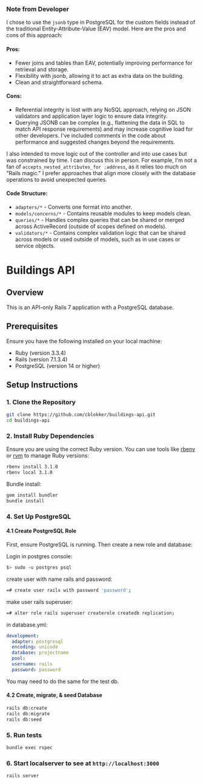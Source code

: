 ### Note from Developer

I chose to use the `jsonb` type in PostgreSQL for the custom fields instead of the traditional Entity-Attribute-Value (EAV) model. Here are the pros and cons of this approach:

#### Pros:
- Fewer joins and tables than EAV, potentially improving performance for retrieval and storage.
- Flexibility with jsonb, allowing it to act as extra data on the building.
- Clean and straightforward schema.
#### Cons:
- Referential integrity is lost with any NoSQL approach, relying on JSON validators and application layer logic to ensure data integrity.
- Querying JSONB can be complex (e.g., flattening the data in SQL to match API response requirements) and may increase cognitive load for other developers.
I've included comments in the code about performance and suggested changes beyond the requirements.

I also intended to move logic out of the controller and into use cases but was constrained by time. I can discuss this in person. For example, I'm not a fan of `accepts_nested_attributes_for :address`, as it relies too much on "Rails magic." I prefer approaches that align more closely with the database operations to avoid unexpected queries.

#### Code Structure:
- `adapters/*` - Converts one format into another.
- `models/concerns/*` - Contains reusable modules to keep models clean.
- `queries/*` - Handles complex queries that can be shared or merged across ActiveRecord (outside of scopes defined on models).
- `validators/*` - Contains complex validation logic that can be shared across models or used outside of models, such as in use cases or service objects.



# Buildings API

## Overview
This is an API-only Rails 7 application with a PostgreSQL database.

## Prerequisites
Ensure you have the following installed on your local machine:
- Ruby (version 3.3.4)
- Rails (version 7.1.3.4)
- PostgreSQL (version 14 or higher)

## Setup Instructions

### 1. Clone the Repository
```bash
git clone https://github.com/cblokker/buildings-api.git
cd buildings-api
```

### 2. Install Ruby Dependencies
Ensure you are using the correct Ruby version. You can use tools like [rbenv](https://github.com/rbenv/rbenv) or [rvm](https://rvm.io/) to manage Ruby versions: 

```bash
rbenv install 3.1.0
rbenv local 3.1.0
```

Bundle install:

```bash
gem install bundler
bundle install
```

### 4. Set Up PostgreSQL
#### 4.1 Create PostgreSQL Role
First, ensure PostgreSQL is running. Then create a new role and database:

Login in postgres console:

```bash
$> sudo -u postgres psql
```

create user with name rails and password:

```bash
=# create user rails with password 'password';
```

make user rails superuser:

```bash
=# alter role rails superuser createrole createdb replication;
```

in database.yml:
```yml
development:
  adapter: postgresql
  encoding: unicode
  database: projectname
  pool:
  username: rails
  password: password
```

You may need to do the same for the test db.

#### 4.2 Create, migrate, & seed Database

```bash
rails db:create
rails db:migrate
rails db:seed
```

### 5. Run tests

```bash
bundle exec rspec
```

### 6. Start localserver to see at `http://localhost:3000`

```bash
rails server
```
